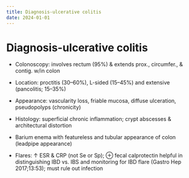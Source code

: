 ```yaml
---
title: Diagnosis-ulcerative colitis
date: 2024-01-01
---
```


# Diagnosis-ulcerative colitis

- Colonoscopy: involves rectum (95%) & extends prox., circumfer., & contig. w/in colon

- Location: proctitis (30–60%), L-sided (15–45%) and extensive (pancolitis; 15–35%)

- Appearance: vascularity loss, friable mucosa, diffuse ulceration, pseudopolyps (chronicity)

- Histology: superficial chronic inflammation; crypt abscesses & architectural distortion

- Barium enema with featureless and tubular appearance of colon (leadpipe appearance)

- Flares: ↑ ESR & CRP (not Se or Sp); ⊕ fecal calprotectin helpful in distinguishing IBD vs. IBS and monitoring for IBD flare (Gastro Hep 2017;13:53); must rule out infection
